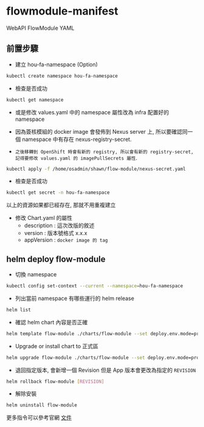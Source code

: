 # flowmodule-manifest

WebAPI FlowModule YAML


## 前置步驟

* 建立 hou-fa-namespace (Option)

```sh
kubectl create namespace hou-fa-namespace
```

* 檢查是否成功

```sh
kubectl get namespace
```

* 或是修改 values.yaml 中的 namespace 屬性改為 infra 配置好的 namespace

* 因為簽核模組的 docker image 會發佈到 Nexus server 上, 所以要確認同一個 namespace 中有存在 nexus-registry-secret.

* `之後移轉到 OpenShift 時會有新的 registry, 所以會有新的 registry-secret, 記得要修改 values.yaml 的 imagePullSecrets 屬性`.

```sh
kubectl apply -f /home/osadmin/shawn/flow-module/nexus-secret.yaml
```

* 檢查是否成功

```sh
kubectl get secret -n hou-fa-namespace
```

以上的資源如果都已經存在, 那就不用重複建立

* 修改 Chart.yaml 的屬性
    * description : 這次改版的敘述
    * version : 版本號格式 x.x.x
    * appVersion : `docker image 的 tag`

## helm deploy flow-module

* 切換 namespace

```sh
kubectl config set-context --current --namespace=hou-fa-namespace
```

* 列出當前 namespace 有哪些運行的 helm release

```sh
helm list
```

* 確認 helm chart 內容是否正確

```sh
helm template flow-module ./charts/flow-module --set deploy.env.mode=prod --description="Phase II (Reject to, SINGLE -> ANY, Access Token)" --debug
```

* Upgrade or install chart to 正式區

```sh
helm upgrade flow-module ./charts/flow-module --set deploy.env.mode=prod --description="Phase II (Reject to, SINGLE -> ANY, Access Token)" --install --debug
```

* 退回指定版本, 會新增一個 Revision 但是 App 版本會更改為指定的 `REVISION`

```sh
helm rollback flow-module [REVISION]
```

* 解除安裝

```sh
helm uninstall flow-module
```

更多指令可以參考官網 [文件](https://helm.sh/docs/helm/helm/)